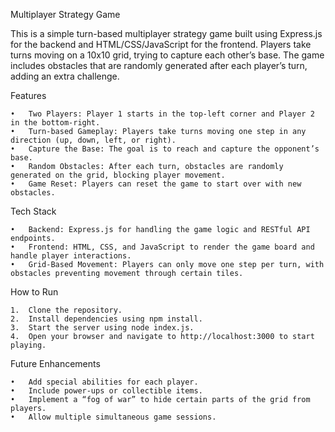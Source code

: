 Multiplayer Strategy Game

This is a simple turn-based multiplayer strategy game built using Express.js for the backend and HTML/CSS/JavaScript for the frontend. Players take turns moving on a 10x10 grid, trying to capture each other’s base. The game includes obstacles that are randomly generated after each player’s turn, adding an extra challenge.

Features

	•	Two Players: Player 1 starts in the top-left corner and Player 2 in the bottom-right.
	•	Turn-based Gameplay: Players take turns moving one step in any direction (up, down, left, or right).
	•	Capture the Base: The goal is to reach and capture the opponent’s base.
	•	Random Obstacles: After each turn, obstacles are randomly generated on the grid, blocking player movement.
	•	Game Reset: Players can reset the game to start over with new obstacles.

Tech Stack

	•	Backend: Express.js for handling the game logic and RESTful API endpoints.
	•	Frontend: HTML, CSS, and JavaScript to render the game board and handle player interactions.
	•	Grid-Based Movement: Players can only move one step per turn, with obstacles preventing movement through certain tiles.

How to Run

	1.	Clone the repository.
	2.	Install dependencies using npm install.
	3.	Start the server using node index.js.
	4.	Open your browser and navigate to http://localhost:3000 to start playing.

Future Enhancements

	•	Add special abilities for each player.
	•	Include power-ups or collectible items.
	•	Implement a “fog of war” to hide certain parts of the grid from players.
	•	Allow multiple simultaneous game sessions.
